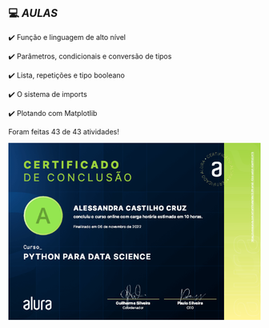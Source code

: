 ## :computer: ***AULAS***

:heavy_check_mark: Função e linguagem de alto nível

:heavy_check_mark: Parâmetros, condicionais e conversão de tipos

:heavy_check_mark: Lista, repetições e tipo booleano

:heavy_check_mark: O sistema de imports

:heavy_check_mark: Plotando com Matplotlib


Foram feitas 43 de 43 atividades!

![image](https://github.com/alessandracruz/Imagens/blob/main/Alessandra%20Castilho%20Cruz%20-%20Python%20para%20Data%20Science%20-%20Alura.png)
